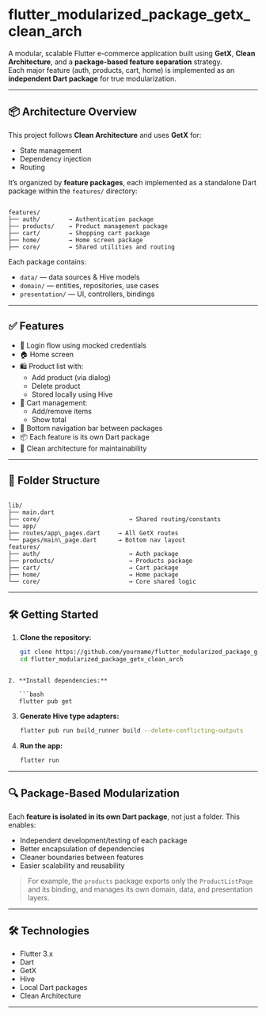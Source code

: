 # flutter_modularized_package_getx_clean_arch

A modular, scalable Flutter e-commerce application built using **GetX**, **Clean Architecture**, and a **package-based feature separation** strategy.  
Each major feature (auth, products, cart, home) is implemented as an **independent Dart package** for true modularization.

---

## 📦 Architecture Overview

This project follows **Clean Architecture** and uses **GetX** for:

- State management
- Dependency injection
- Routing

It’s organized by **feature packages**, each implemented as a standalone Dart package within the `features/` directory:

```

features/
├── auth/        → Authentication package
├── products/    → Product management package
├── cart/        → Shopping cart package
├── home/        → Home screen package
├── core/        → Shared utilities and routing

```

Each package contains:
- `data/` — data sources & Hive models
- `domain/` — entities, repositories, use cases
- `presentation/` — UI, controllers, bindings

---

## ✅ Features

- 🔐 Login flow using mocked credentials
- 🏠 Home screen
- 🛍️ Product list with:
  - Add product (via dialog)
  - Delete product
  - Stored locally using Hive
- 🛒 Cart management:
  - Add/remove items
  - Show total
- 🚀 Bottom navigation bar between packages
- 📦 Each feature is its own Dart package
- 🧼 Clean architecture for maintainability

---

## 📁 Folder Structure

```

lib/
├── main.dart
├── core/                         → Shared routing/constants
└── app/
├── routes/app\_pages.dart     → All GetX routes
└── pages/main\_page.dart      → Bottom nav layout
features/
├── auth/                         → Auth package
├── products/                     → Products package
├── cart/                         → Cart package
├── home/                         → Home package
└── core/                         → Core shared logic

````

---

## 🛠️ Getting Started

1. **Clone the repository:**
   ```bash
   git clone https://github.com/yourname/flutter_modularized_package_getx_clean_arch.git
   cd flutter_modularized_package_getx_clean_arch
````

2. **Install dependencies:**

   ```bash
   flutter pub get
   ````

3. **Generate Hive type adapters:**

   ```bash
   flutter pub run build_runner build --delete-conflicting-outputs
   ```

4. **Run the app:**

   ```bash
   flutter run
   ```

---

## 🔍 Package-Based Modularization

Each **feature is isolated in its own Dart package**, not just a folder. This enables:

* Independent development/testing of each package
* Better encapsulation of dependencies
* Cleaner boundaries between features
* Easier scalability and reusability

> For example, the `products` package exports only the `ProductListPage` and its binding, and manages its own domain, data, and presentation layers.

---


## 🛠 Technologies

* Flutter 3.x
* Dart
* GetX
* Hive
* Local Dart packages
* Clean Architecture

---



